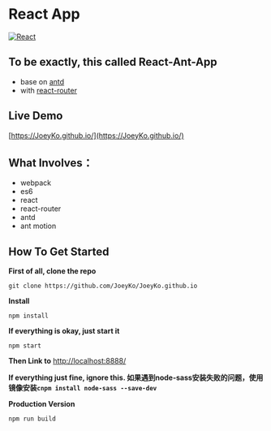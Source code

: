 # React App
[![React](http://www.runoob.com/wp-content/uploads/2016/02/react.png)](https://facebook.github.io/react/)

## To be exactly, this called React-Ant-App
  -  base on [antd](https://ant.design/)
  -  with [react-router](https://github.com/ReactTraining/react-router)

## Live Demo
[https://JoeyKo.github.io/](https://JoeyKo.github.io/)

## What Involves：
-  webpack
-  es6
-  react
-  react-router
-  antd
-  ant motion

## How To Get Started

**First of all, clone the repo**

```
git clone https://github.com/JoeyKo/JoeyKo.github.io
```

**Install**
```
npm install
```
**If everything is okay, just start it**
```
npm start
```
**Then Link to** [http://localhost:8888/](http://localhost:8888/)

**If everything just fine, ignore this. 如果遇到node-sass安装失败的问题，使用镜像安装```cnpm install node-sass --save-dev```**

**Production Version**
```
npm run build
```
